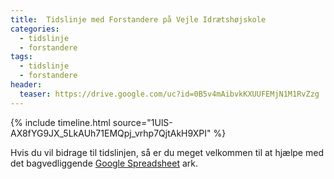 ```yaml
---
title:  Tidslinje med Forstandere på Vejle Idrætshøjskole
categories:
  - tidslinje
  - forstandere
tags:
  - tidslinje
  - forstandere
header:
  teaser: https://drive.google.com/uc?id=0B5v4mAibvkKXUUFEMjN1M1RvZzg
---
```


{% include timeline.html source="1UlS-AX8fYG9JX_5LkAUh71EMQpj_vrhp7QjtAkH9XPI" %}

Hvis du vil bidrage til tidslinjen, så er du meget velkommen til at hjælpe med det bagvedliggende [Google Spreadsheet](https://docs.google.com/spreadsheets/d/1UlS-AX8fYG9JX_5LkAUh71EMQpj_vrhp7QjtAkH9XPI/edit?usp=sharing) ark.
